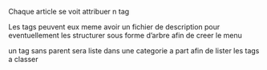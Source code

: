 Chaque article se voit attribuer n tag

Les tags peuvent eux meme avoir un fichier de description pour eventuellement les structurer sous forme d’arbre afin de creer le menu

un tag sans parent sera liste dans une categorie a part afin de lister les tags a classer
